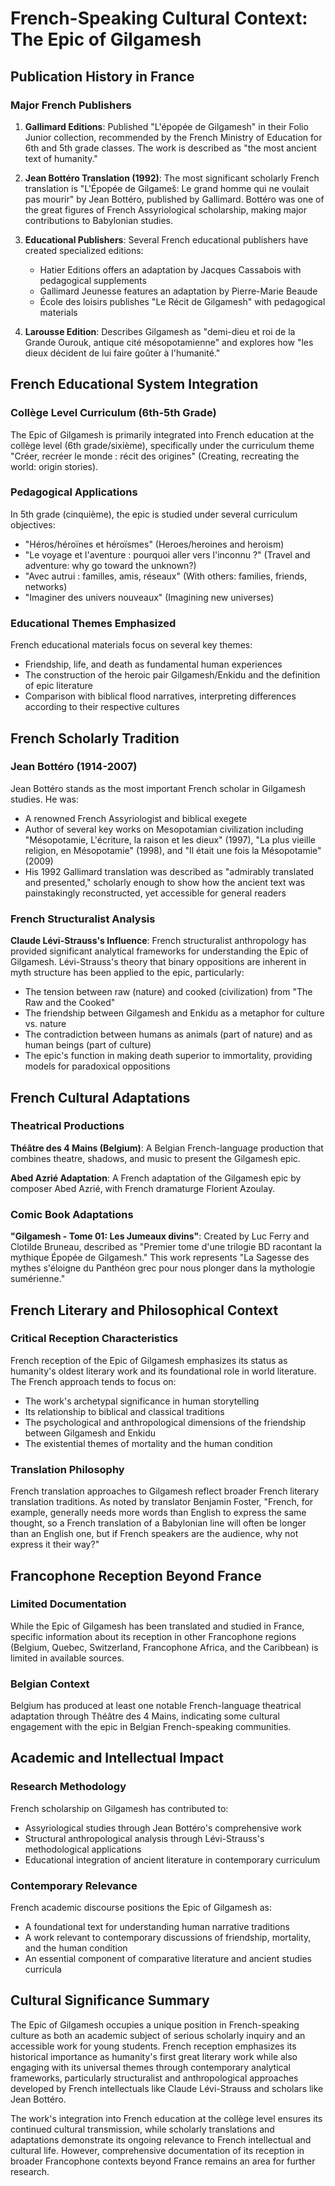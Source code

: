 # French-Speaking Cultural Context: The Epic of Gilgamesh

## Publication History in France

### Major French Publishers

1. **Gallimard Editions**: Published "L'épopée de Gilgamesh" in their Folio Junior collection, recommended by the French Ministry of Education for 6th and 5th grade classes. The work is described as "the most ancient text of humanity."

2. **Jean Bottéro Translation (1992)**: The most significant scholarly French translation is "L'Épopée de Gilgameš: Le grand homme qui ne voulait pas mourir" by Jean Bottéro, published by Gallimard. Bottéro was one of the great figures of French Assyriological scholarship, making major contributions to Babylonian studies.

3. **Educational Publishers**: Several French educational publishers have created specialized editions:
   - Hatier Editions offers an adaptation by Jacques Cassabois with pedagogical supplements
   - Gallimard Jeunesse features an adaptation by Pierre-Marie Beaude
   - École des loisirs publishes "Le Récit de Gilgamesh" with pedagogical materials

4. **Larousse Edition**: Describes Gilgamesh as "demi-dieu et roi de la Grande Ourouk, antique cité mésopotamienne" and explores how "les dieux décident de lui faire goûter à l'humanité."

## French Educational System Integration

### Collège Level Curriculum (6th-5th Grade)

The Epic of Gilgamesh is primarily integrated into French education at the collège level (6th grade/sixième), specifically under the curriculum theme "Créer, recréer le monde : récit des origines" (Creating, recreating the world: origin stories).

### Pedagogical Applications

In 5th grade (cinquième), the epic is studied under several curriculum objectives:
- "Héros/héroïnes et héroïsmes" (Heroes/heroines and heroism)
- "Le voyage et l'aventure : pourquoi aller vers l'inconnu ?" (Travel and adventure: why go toward the unknown?)
- "Avec autrui : familles, amis, réseaux" (With others: families, friends, networks)
- "Imaginer des univers nouveaux" (Imagining new universes)

### Educational Themes Emphasized

French educational materials focus on several key themes:
- Friendship, life, and death as fundamental human experiences
- The construction of the heroic pair Gilgamesh/Enkidu and the definition of epic literature
- Comparison with biblical flood narratives, interpreting differences according to their respective cultures

## French Scholarly Tradition

### Jean Bottéro (1914-2007)

Jean Bottéro stands as the most important French scholar in Gilgamesh studies. He was:
- A renowned French Assyriologist and biblical exegete
- Author of several key works on Mesopotamian civilization including "Mésopotamie, L'écriture, la raison et les dieux" (1997), "La plus vieille religion, en Mésopotamie" (1998), and "Il était une fois la Mésopotamie" (2009)
- His 1992 Gallimard translation was described as "admirably translated and presented," scholarly enough to show how the ancient text was painstakingly reconstructed, yet accessible for general readers

### French Structuralist Analysis

**Claude Lévi-Strauss's Influence**: French structuralist anthropology has provided significant analytical frameworks for understanding the Epic of Gilgamesh. Lévi-Strauss's theory that binary oppositions are inherent in myth structure has been applied to the epic, particularly:

- The tension between raw (nature) and cooked (civilization) from "The Raw and the Cooked"
- The friendship between Gilgamesh and Enkidu as a metaphor for culture vs. nature
- The contradiction between humans as animals (part of nature) and as human beings (part of culture)
- The epic's function in making death superior to immortality, providing models for paradoxical oppositions

## French Cultural Adaptations

### Theatrical Productions

**Théâtre des 4 Mains (Belgium)**: A Belgian French-language production that combines theatre, shadows, and music to present the Gilgamesh epic.

**Abed Azrié Adaptation**: A French adaptation of the Gilgamesh epic by composer Abed Azrié, with French dramaturge Florient Azoulay.

### Comic Book Adaptations

**"Gilgamesh - Tome 01: Les Jumeaux divins"**: Created by Luc Ferry and Clotilde Bruneau, described as "Premier tome d'une trilogie BD racontant la mythique Épopée de Gilgamesh." This work represents "La Sagesse des mythes s'éloigne du Panthéon grec pour nous plonger dans la mythologie sumérienne."

## French Literary and Philosophical Context

### Critical Reception Characteristics

French reception of the Epic of Gilgamesh emphasizes its status as humanity's oldest literary work and its foundational role in world literature. The French approach tends to focus on:

- The work's archetypal significance in human storytelling
- Its relationship to biblical and classical traditions
- The psychological and anthropological dimensions of the friendship between Gilgamesh and Enkidu
- The existential themes of mortality and the human condition

### Translation Philosophy

French translation approaches to Gilgamesh reflect broader French literary translation traditions. As noted by translator Benjamin Foster, "French, for example, generally needs more words than English to express the same thought, so a French translation of a Babylonian line will often be longer than an English one, but if French speakers are the audience, why not express it their way?"

## Francophone Reception Beyond France

### Limited Documentation

While the Epic of Gilgamesh has been translated and studied in France, specific information about its reception in other Francophone regions (Belgium, Quebec, Switzerland, Francophone Africa, and the Caribbean) is limited in available sources.

### Belgian Context

Belgium has produced at least one notable French-language theatrical adaptation through Théâtre des 4 Mains, indicating some cultural engagement with the epic in Belgian French-speaking communities.

## Academic and Intellectual Impact

### Research Methodology

French scholarship on Gilgamesh has contributed to:
- Assyriological studies through Jean Bottéro's comprehensive work
- Structural anthropological analysis through Lévi-Strauss's methodological applications
- Educational integration of ancient literature in contemporary curriculum

### Contemporary Relevance

French academic discourse positions the Epic of Gilgamesh as:
- A foundational text for understanding human narrative traditions
- A work relevant to contemporary discussions of friendship, mortality, and the human condition
- An essential component of comparative literature and ancient studies curricula

## Cultural Significance Summary

The Epic of Gilgamesh occupies a unique position in French-speaking culture as both an academic subject of serious scholarly inquiry and an accessible work for young students. French reception emphasizes its historical importance as humanity's first great literary work while also engaging with its universal themes through contemporary analytical frameworks, particularly structuralist and anthropological approaches developed by French intellectuals like Claude Lévi-Strauss and scholars like Jean Bottéro.

The work's integration into French education at the collège level ensures its continued cultural transmission, while scholarly translations and adaptations demonstrate its ongoing relevance to French intellectual and cultural life. However, comprehensive documentation of its reception in broader Francophone contexts beyond France remains an area for further research.
